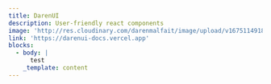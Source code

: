 ```yaml
---
title: DarenUI
description: User-friendly react components
image: 'http://res.cloudinary.com/darenmalfait/image/upload/v1675114918/ui_g4jhtp.png'
link: 'https://darenui-docs.vercel.app'
blocks:
  - body: |
      test
    _template: content
---
```







